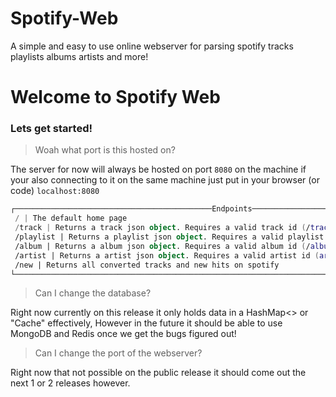 # Spotify-Web
A simple and easy to use online webserver for parsing spotify tracks playlists albums artists and more!

# Welcome to Spotify Web
### Lets get started!

> Woah what port is this hosted on?

The server for now will always be hosted on port `8080` on the machine if your also connecting to it on the same machine just put in your browser (or code) `localhost:8080`

```kotlin
┌────────────────────────────────────────────Endpoints────────────────────────────────────────────┐
 / | The default home page
 /track | Returns a track json object. Requires a valid track id (/track?id=yourid)
 /playlist | Returns a playlist json object. Requires a valid playlist id (/playlist?id=yourid)
 /album | Returns a album json object. Requires a valid album id (/album?id=yourid)
 /artist | Returns a artist json object. Requires a valid artist id (artist/?id=yourid)
 /new | Returns all converted tracks and new hits on spotify
└────────────────────────────────────────────────────────────────────────────────────────────────┘
```
> Can I change the database?

Right now currently on this release it only holds data in a HashMap<> or "Cache" effectively, However in the future it should be able to use MongoDB and Redis once we get the bugs figured out!

> Can I change the port of the webserver?

Right now that not possible on the public release it should come out the next 1 or 2 releases however.
